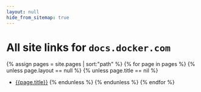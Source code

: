 ```yaml
---
layout: null
hide_from_sitemap: true
---
```


# All site links for `docs.docker.com`

{% assign pages = site.pages | sort:"path" %}
{% for page in pages %}
  {% unless page.layout == null %}
    {% unless page.title == nil %}
- [{{page.title}}]({{page.url}})
    {% endunless %}
  {% endunless %}
{% endfor %}
